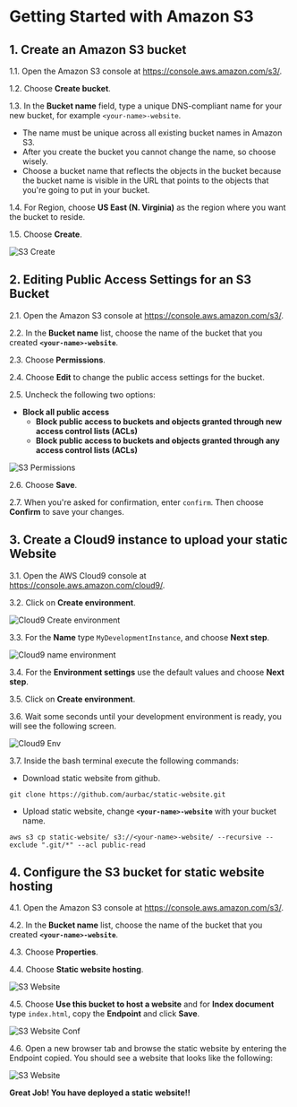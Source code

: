 # Getting Started with Amazon S3

## 1. Create an Amazon S3 bucket

1.1\.	Open the Amazon S3 console at https://console.aws.amazon.com/s3/.

1.2\.	Choose **Create bucket**.

1.3\.	In the **Bucket name** field, type a unique DNS-compliant name for your new bucket, for example `<your-name>-website`.

* The name must be unique across all existing bucket names in Amazon S3.
* After you create the bucket you cannot change the name, so choose wisely.
* Choose a bucket name that reflects the objects in the bucket because the bucket name is visible in the URL that points to the objects that you're going to put in your bucket.

1.4\.	For Region, choose **US East (N. Virginia)** as the region where you want the bucket to reside.

1.5\.	Choose **Create**.

![S3 Create](images/s3-create.png)

## 2. Editing Public Access Settings for an S3 Bucket

2.1\.	Open the Amazon S3 console at https://console.aws.amazon.com/s3/.

2.2\.	In the **Bucket name** list, choose the name of the bucket that you created **`<your-name>-website`**.

2.3\.	Choose **Permissions**.

2.4\.	Choose **Edit** to change the public access settings for the bucket.

2.5\.	Uncheck the following two options:

* **Block all public access**
  * **Block public access to buckets and objects granted through new access control lists (ACLs)**
  * **Block public access to buckets and objects granted through any access control lists (ACLs)**

![S3 Permissions](images/s3-permissions.png)

2.6\.	Choose **Save**.

2.7\.	When you're asked for confirmation, enter `confirm`. Then choose **Confirm** to save your changes.

## 3. Create a Cloud9 instance to upload your static Website

3.1\. Open the AWS Cloud9 console at https://console.aws.amazon.com/cloud9/.

3.2\. Click on **Create environment**.

![Cloud9 Create environment](images/cloud9-create.png)

3.3\. For the **Name** type `MyDevelopmentInstance`, and choose **Next step**.

![Cloud9 name environment](images/cloud9-name.png)

3.4\. For the **Environment settings** use the default values and choose **Next step**.

3.5\. Click on **Create environment**.

3.6\. Wait some seconds until your development environment is ready, you will see the following screen.

![Cloud9 Env](images/cloud9-env.png)

3.7\. Inside the bash terminal execute the following commands:

* Download static website from github.
```console
git clone https://github.com/aurbac/static-website.git
```
* Upload static website, change **`<your-name>-website`** with your bucket name.
```console
aws s3 cp static-website/ s3://<your-name>-website/ --recursive --exclude ".git/*" --acl public-read
```

## 4. Configure the S3 bucket for static website hosting

4.1\. Open the Amazon S3 console at https://console.aws.amazon.com/s3/.

4.2\. In the **Bucket name** list, choose the name of the bucket that you created **`<your-name>-website`**.

4.3\. Choose **Properties**.

4.4\. Choose **Static website hosting**.

![S3 Website](images/s3-website.png)

4.5\. Choose **Use this bucket to host a website** and for **Index document** type `index.html`, copy the **Endpoint** and click **Save**.

![S3 Website Conf](images/s3-website-conf.png)

4.6\. Open a new browser tab and browse the static website by entering the Endpoint copied. You should see a website that looks like the following:

![S3 Website](images/s3-website-live.png)

**Great Job! You have deployed a static website!!**
